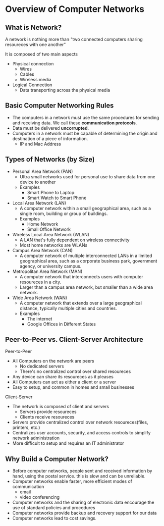 # Overview of Computer Networks

## What is Network?

A network is nothing more than "two connected computers sharing resoureces with one another"

It is composed of two main aspects

- Physical connection
  - Wires
  - Cables
  - Wireless media
- Logical Connection
  - Data transporting across the physical media

## Basic Computer Networking Rules

- The computers in a network must use the same procedures for sending and receiving data. We call these **communication protocols**.
- Data must be delivered **uncorrupted**.
- Computers in a network must be capable of determining the origin and destination of a piece of information.
  - IP and Mac Address

## Types of Networks (by Size)

- Personal Area Network (PAN)
  - Ultra small networks used for personal use to share data from one device to another
  - Examples
    - Smart Phone to Laptop
    - Smart Watch to Smart Phone
- Local Area Network (LAN)
  - A computer network within a small geographical area, such as a single room, building or group of buildings.
  - Examples
    - Home Network
    - Small Office Network
- Wireless Local Area Network (WLAN)
  - A LAN that's fully dependent on wireless connectivity
  - Most home networks are WLANs
- Campus Area Network (CAN)
  - A computer network of multiple interconnected LANs in a limited geographical area, such as a corporate business park, government agency, or university campus.
- Metropolitan Area Network (MAN)
  - A computer network that interconnects users with computer resoureces in a city.
  - Larger than a campus area network, but smaller than a wide area network.
- Wide Area Network (WAN)
  - A computer network that extends over a large geographical distance, typically multiple cities and countries.
  - Examples
    - The internet
    - Google Offices in Different States

## Peer-to-Peer vs. Client-Server Architecture

Peer-to-Peer

- All Computers on the network are peers
  - No dedicated servers
  - There's no centralized control over shared resoureces
- Any device can share its resoureces as it pleases
- All Computers can act as either a client or a server
- Easy to setup, and common in homes and small businesses

Client-Server

- The network is composed of client and servers
  - Servers provide resoureces
  - Clients receive resoureces
- Servers provide centralized control over network resoureces(files, printers, etc.)
- Centralizes user accounts, security, and access controls to simplify network administration
- More difficult to setup and requires an IT administrator

## Why Build a Computer Network?

- Before computer networks, people sent and received information by hand, using the postal service. this is slow and can be unreliable.
- Computer networks enable faster, more efficient modes of communication
  - email
  - video conferencing
- Computer networks and the sharing of electronic data encourage the use of standard policies and procedures
- Computer networks provide backup and recovery support for our data
- Computer networks lead to cost savings.
